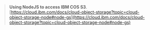 > **Using NodeJS to access IBM COS S3**.<br/>
> [https://cloud.ibm.com/docs/cloud-object-storage?topic=cloud-object-storage-node#node-gs](https://cloud.ibm.com/docs/cloud-object-storage?topic=cloud-object-storage-node#node-gs)
